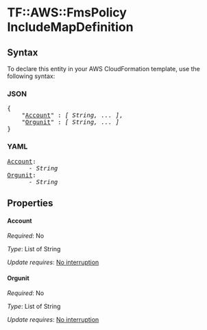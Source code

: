 # TF::AWS::FmsPolicy IncludeMapDefinition

## Syntax

To declare this entity in your AWS CloudFormation template, use the following syntax:

### JSON

<pre>
{
    "<a href="#account" title="Account">Account</a>" : <i>[ String, ... ]</i>,
    "<a href="#orgunit" title="Orgunit">Orgunit</a>" : <i>[ String, ... ]</i>
}
</pre>

### YAML

<pre>
<a href="#account" title="Account">Account</a>: <i>
      - String</i>
<a href="#orgunit" title="Orgunit">Orgunit</a>: <i>
      - String</i>
</pre>

## Properties

#### Account

_Required_: No

_Type_: List of String

_Update requires_: [No interruption](https://docs.aws.amazon.com/AWSCloudFormation/latest/UserGuide/using-cfn-updating-stacks-update-behaviors.html#update-no-interrupt)

#### Orgunit

_Required_: No

_Type_: List of String

_Update requires_: [No interruption](https://docs.aws.amazon.com/AWSCloudFormation/latest/UserGuide/using-cfn-updating-stacks-update-behaviors.html#update-no-interrupt)

